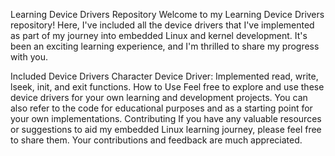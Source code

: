 Learning Device Drivers Repository
Welcome to my Learning Device Drivers repository! Here, I've included all the device drivers that I've implemented as part of my journey into embedded Linux and kernel development. It's been an exciting learning experience, and I'm thrilled to share my progress with you.

Included Device Drivers
Character Device Driver:
Implemented read, write, lseek, init, and exit functions.
How to Use
Feel free to explore and use these device drivers for your own learning and development projects. You can also refer to the code for educational purposes and as a starting point for your own implementations.
Contributing
If you have any valuable resources or suggestions to aid my embedded Linux learning journey, please feel free to share them. Your contributions and feedback are much appreciated.
